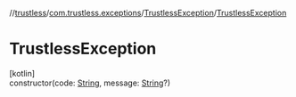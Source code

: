 //[trustless](../../../index.md)/[com.trustless.exceptions](../index.md)/[TrustlessException](index.md)/[TrustlessException](-trustless-exception.md)

# TrustlessException

[kotlin]\
constructor(code: [String](https://kotlinlang.org/api/latest/jvm/stdlib/kotlin/-string/index.html), message: [String](https://kotlinlang.org/api/latest/jvm/stdlib/kotlin/-string/index.html)?)
